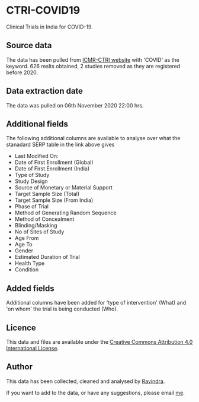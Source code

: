 # CTRI-COVID19
Clinical Trials in India for COVID-19. 

## Source data
The data has been pulled from [ICMR-CTRI website](Clinicaltrials/advsearch.php) with 'COVID' as the keyword. 626 reslts obtained, 2 studies removed as they are registered before 2020.

## Data extraction date
The data was pulled on 06th November 2020 22:00 hrs.  

## Additional fields
The following additional columns are available to analyse over what the stanadard SERP table in the link above gives  
* Last Modified On:	
* Date of First Enrollment (Global)	
* Date of First Enrollment (India)	
* Type of Study  	
* Study Design 	
* Source of Monetary or Material Support  	
* Target Sample Size (Total)	
* Target Sample Size (From India)	
* Phase of Trial  	
* Method of Generating Random Sequence  	
* Method of Concealment  	
* Blinding/Masking  	
* No of Sites of Study	
* Age From 	
* Age To 	
* Gender 	
* Estimated Duration of Trial 
* Health Type
* Condition

## Added fields
Additional columns have been added for 'type of intervention' (What) and 'on whom' the trial is being conducted (Who). 

## Licence
This data and files are  available under the [Creative Commons Attribution 4.0 International License](https://creativecommons.org/licenses/by/4.0/).

## Author
This data has been collected, cleaned and analysed by [Ravindra](https://ravi.rajiniravi.com).

If you want to add to the data, or have any suggestions, please email [me](mailto:ravindra.ramavath@gmail.com).
